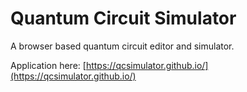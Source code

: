 # Quantum Circuit Simulator

A browser based quantum circuit editor and simulator.

Application here: [https://qcsimulator.github.io/](https://qcsimulator.github.io/)
